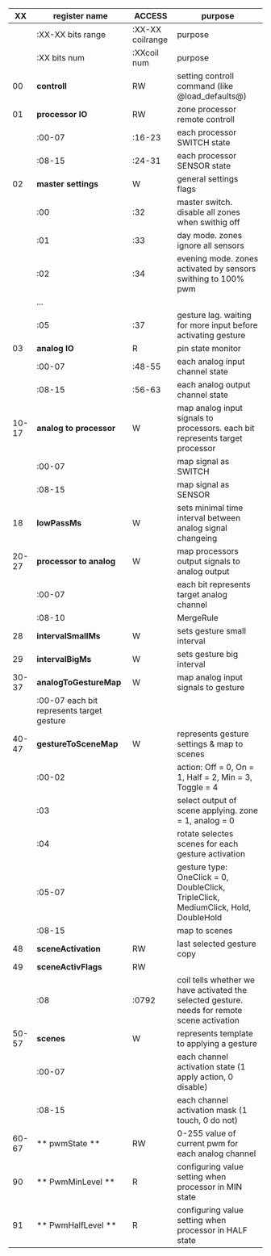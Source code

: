 |XX 	|**register name** 			|ACCESS|			purpose|
|-|-|-|-|
|		|:XX-XX bits range 			|:XX-XX coilrange|	purpose|
|		|:XX bits num 				|:XXcoil num|		purpose|
|00 	|	**controll**			|RW|	 setting controll command (like @load_defaults@)|
|01 	|	**processor IO**		|RW|	 zone processor remote controll|
|		|:00-07		|:16-23|		 each processor SWITCH state|
|		|:08-15		|:24-31|		 each processor SENSOR state|
|02 	|	**master settings**		|W|	 general settings flags|
|		|:00			|:32|			 master switch. disable all zones when swithig off|
|		|:01			|:33|			 day mode. zones ignore all sensors|
|		|:02			|:34|			 evening mode. zones activated by sensors swithing to 100% pwm|
|		|...|||
|		|:05			|:37|			 gesture lag. waiting for more input before activating gesture|
|03 	|	**analog IO**			|R|	 pin state monitor|
|		|:00-07		|:48-55|		 each analog input channel state|
|		|:08-15		|:56-63|		 each analog output channel state|
|10-17	|**analog to processor** 	|W| 	 map analog input signals to processors. each bit represents target processor|
|	    |:00-07			||		 map signal as SWITCH|
|		|:08-15			||		 map signal as SENSOR|
|18 	|	**lowPassMs**			|W|	 sets minimal time interval between analog signal changeing|
|20-27	|**processor to analog** |W| 	 map processors output signals to analog output|
|	    |:00-07			||		 each bit represents target analog channel|
|		|:08-10			||		 MergeRule|
|28 	|	**intervalSmallMs**		|W|	 sets gesture small interval|
|29 	|	**intervalBigMs**		|W|	 sets gesture big interval|
|30-37	|**analogToGestureMap**		|W| 	 map analog input signals to gesture|
|	    |:00-07					 each bit represents target gesture|
|40-47	|**gestureToSceneMap**		|W| 	 represents gesture settings & map to scenes|
|	    |:00-02			||		 action: Off = 0, On = 1, Half = 2, Min = 3, Toggle = 4|
|		|:03			||			 select output of scene applying. zone = 1, analog = 0|
|		|:04			||			 rotate selectes scenes for each gesture activation|
|		|:05-07			||		 gesture type: OneClick = 0, DoubleClick, TripleClick, MediumClick, Hold, DoubleHold|
|		|:08-15			||		 map to scenes|
|48		|**sceneActivation**		|RW|	 last selected gesture copy|
|49		|**sceneActivFlags**		|RW||
|		|:08			|:0792|		 coil tells whether we have activated the selected gesture. needs for remote scene activation|
|50-57	|**scenes**					|W| 	 represents template to applying a gesture|
|	    |:00-07			||		 each channel activation state (1  apply action, 0  disable)|
|		|:08-15			||		 each channel activation mask (1  touch, 0  do not)|
|60-67	|** pwmState		**		|RW| 	 0-255 value of current pwm for each analog channel|
|90		|** PwmMinLevel	**		|R|		 configuring value setting when processor in MIN state|
|91		|** PwmHalfLevel	**		|R| 	 configuring value setting when processor in HALF state|
